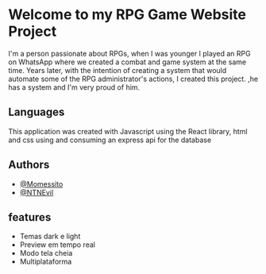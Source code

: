
# Welcome to my RPG Game Website Project

I'm a person passionate about RPGs, when I was younger I played an RPG on WhatsApp where we created a combat and game system at the same time. Years later, with the intention of creating a system that would automate some of the RPG administrator's actions, I created this project. ,he has a system and I'm very proud of him.

## Languages
This application was created with Javascript using the React library, html and css using and consuming an express api for the database




## Authors

- [@Momessito](https://www.github.com/Momessito)
- [@NTNEvil](https://www.github.com/NTNEvil)


## features

- Temas dark e light
- Preview em tempo real
- Modo tela cheia
- Multiplataforma

